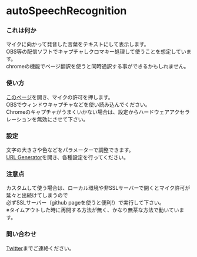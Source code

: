 # autoSpeechRecognition
 
### これは何か
マイクに向かって発音した言葉をテキストにして表示します。  
OBS等の配信ソフトでキャプチャしクロマキー処理して使うことを想定しています。  
chromeの機能でページ翻訳を使うと同時通訳する事ができるかもしれません。  

### 使い方
[このページ](https://tokjin.github.io/autoSpeechRecognition/)を開き、マイクの許可を押します。  
OBSでウィンドウキャプチャなどを使い読み込んでください。  
Chromeのキャプチャがうまくいかない場合は、設定からハードウェアアクセラレーションを無効にさせて下さい。  

### 設定
文字の大きさや色などをパラメーターで調整できます。  
[URL Generator](https://tokjin.github.io/autoSpeechRecognition/urlGenerator.html)を開き、各種設定を行ってください。  

### 注意点
カスタムして使う場合は、ローカル環境や非SSLサーバーで開くとマイク許可が延々と出続けてしまうので  
必ずSSLサーバー（github pageを使うと便利!）で実行して下さい。  
※タイムアウトした時に再開する方法が無く、かなり無茶な方法で動いています。

### 問い合わせ
[Twitter](https://twitter.com/jintokai)までご連絡ください。